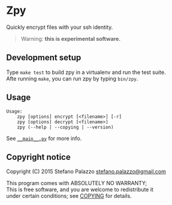 # Zpy

Quickly encrypt files with your ssh identity.

> Warning: **this is experimental software.**

## Development setup

Type `make test` to build zpy in a virtualenv and run the test suite.  
Afte running `make`, you can run zpy by typing `bin/zpy`.

## Usage

    Usage:
        zpy [options] encrypt [<filename>] [-r]
        zpy [options] decrypt [<filename>]
        zpy (--help | --copying | --version)

See [`__main__.py`](zpy/__main__.py) for more info.

## Copyright notice

Copyright (C) 2015  Stefano Palazzo <stefano.palazzo@gmail.com>

This program comes with ABSOLUTELY NO WARRANTY;  
This is free software, and you are welcome to redistribute it  
under certain conditions; see [COPYING](COPYING) for details.
